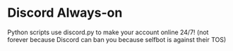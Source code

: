 <h1>Discord Always-on</h1>
<p>Python scripts use discord.py to make your account online 24/7! (not forever because Discord can ban you because selfbot is against their TOS)<p>

